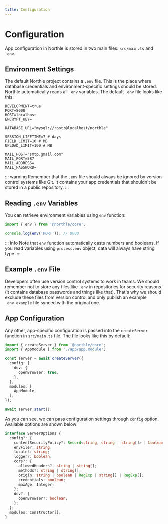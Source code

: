 ```yaml
---
title: Configuration
---
```


# Configuration

App configuration in Northle is stored in two main files: `src/main.ts` and `.env`.

## Environment Settings

The default Northle project contains a `.env` file. This is the place where database credentials and environment-specific settings should be stored. Northle automatically reads all `.env` variables. The default `.env` file looks like this:

```
DEVELOPMENT=true
PORT=8000
HOST=localhost
ENCRYPT_KEY=

DATABASE_URL="mysql://root:@localhost/northle"

SESSION_LIFETIME=7 # days
FIELD_LIMIT=10 # MB
UPLOAD_LIMIT=100 # MB

MAIL_HOST="smtp.gmail.com"
MAIL_PORT=587
MAIL_ADDRESS=
MAIL_PASSWORD=
```

::: warning
Remember that the `.env` file should always be ignored by version control systems like Git. It contains your app credentials that shouldn't be stored in a public repository.
:::

## Reading `.env` Variables

You can retrieve environment variables using `env` function:

```ts
import { env } from '@northle/core';

console.log(env('PORT')); // 8000
```

::: info
Note that `env` function automatically casts numbers and booleans. If you read variables using `process.env` object, data will always have string type.
:::

## Example `.env` File

Developers often use version control systems to work in teams. We should remember not to store any files like `.env` in repositories for security reasons (it contains database passwords and things like that). That's why we should exclude these files from version control and only publish an example `.env.example` file synced with the original one.

## App Configuration

Any other, app-specific configuration is passed into the `createServer` function in `src/main.ts` file. The file looks like this by default:

```ts
import { createServer } from '@northle/core';
import { AppModule } from './app/app.module';

const server = await createServer({
  config: {
    dev: {
      openBrowser: true,
    },
  },
  modules: [
    AppModule,
  ],
});

await server.start();
```

As you can see, we can pass configuration settings through `config` option. Available options are shown below:

```ts
interface ServerOptions {
  config?: {
    contentSecurityPolicy?: Record<string, string | string[]> | boolean;
    envFile?: string;
    locale?: string;
    logger?: boolean;
    cors?: {
      allowedHeaders?: string | string[];
      methods?: string | string[];
      origin: string | boolean | RegExp | string[] | RegExp[];
      credentials: boolean;
      maxAge: Integer;
    };
    dev?: {
      openBrowser?: boolean;
    };
  };
  modules: Constructor[];
}
```
